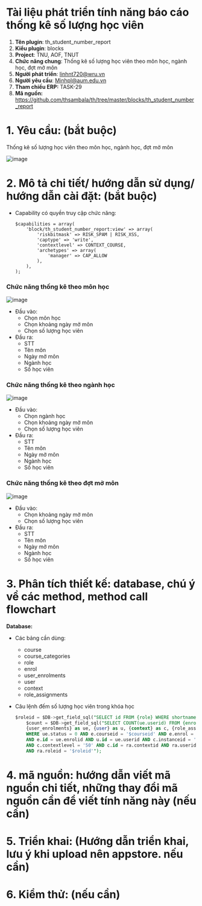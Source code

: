 # **Tài liệu phát triển tính năng báo cáo thống kê số lượng học viên**

1. **Tên plugin**: th_student_number_report
2. **Kiểu plugin**: blocks
3. **Project**: TNU, AOF, TNUT
4. **Chức năng chung**: Thống kê số lượng học viên theo môn học, ngành học, đợt mở môn
5. **Người phát triển**: linhnt720@wru.vn
6. **Người yêu cầu**: Minhpl@aum.edu.vn
7. **Tham chiếu ERP:** TASK-29
8. **Mã nguồn:** https://github.com/thsambala/th/tree/master/blocks/th_student_number_report

# 1. Yêu cầu: (bắt buộc)
Thống kê số lượng học viên theo môn học, ngành học, đợt mở môn

![image](https://user-images.githubusercontent.com/13426817/207774164-e59aa15b-678d-47af-b594-d38134a49861.png)


# 2. Mô tả chi tiết/ hướng dẫn sử dụng/ hướng dẫn cài đặt: (bắt buộc)

- Capability có quyền truy cập chức năng:

    ```
    $capabilities = array(
        'block/th_student_number_report:view' => array(
            'riskbitmask' => RISK_SPAM | RISK_XSS,
            'captype' => 'write',
            'contextlevel' => CONTEXT_COURSE,
            'archetypes' => array(
                'manager' => CAP_ALLOW
            ),
	    ),
    );
    ```
### Chức năng thống kê theo môn học

![image](https://user-images.githubusercontent.com/57883256/207771304-0b324ce9-d36a-4c09-a39a-ea7b94fb4763.png)

- Đầu vào:
    - Chọn môn học
    - Chọn khoảng ngày mở môn
    - Chọn số lượng học viên
- Đầu ra:
    - STT
    - Tên môn
    - Ngày mở môn
    - Ngành học
    - Số học viên

### Chức năng thống kê theo ngành học

![image](https://user-images.githubusercontent.com/57883256/207771385-33741ce4-2b43-40b0-9381-091a309f9194.png)

- Đầu vào:
    - Chọn ngành học
    - Chọn khoảng ngày mở môn
    - Chọn số lượng học viên
- Đầu ra:
    - STT
    - Tên môn
    - Ngày mở môn
    - Ngành học
    - Số học viên

### Chức năng thống kê theo đợt mở môn

![image](https://user-images.githubusercontent.com/57883256/207771455-588aef36-1827-4b7d-8b38-8314a0a959c0.png)

- Đầu vào:
    - Chọn khoảng ngày mở môn
    - Chọn số lượng học viên
- Đầu ra:
    - STT
    - Tên môn
    - Ngày mở môn
    - Ngành học
    - Số học viên



# 3. Phân tích thiết kế: database, chú ý về các method, method call flowchart 
**Database:**
- Các bảng cần dùng:
    - course
    - course_categories
    - role
    - enrol
    - user_enrolments
    - user
    - context
    - role_assignments
    
- Câu lệnh đếm số lượng học viên trong khóa học
    ```sql
    $roleid = $DB->get_field_sql("SELECT id FROM {role} WHERE shortname = 'student'");
        $count = $DB->get_field_sql("SELECT COUNT(ue.userid) FROM {enrol} as e, 
        {user_enrolments} as ue, {user} as u, {context} as c, {role_assignments} as ra 
        WHERE ue.status = 0 AND e.courseid = '$courseid' AND e.enrol = 'manual' 
        AND e.id = ue.enrolid AND u.id = ue.userid AND c.instanceid = '$courseid' 
        AND c.contextlevel = '50' AND c.id = ra.contextid AND ra.userid = u.id 
        AND ra.roleid = '$roleid'");
    ```

# 4. mã nguồn: hướng dẫn viết mã nguồn chi tiết, những thay đổi mã nguồn cần để viết tính năng này (nếu cần)

# 5. Triển khai: (Hướng dẫn triển khai, lưu ý khi upload nên appstore. nếu cần)

# 6. Kiểm thử: (nếu cần)
